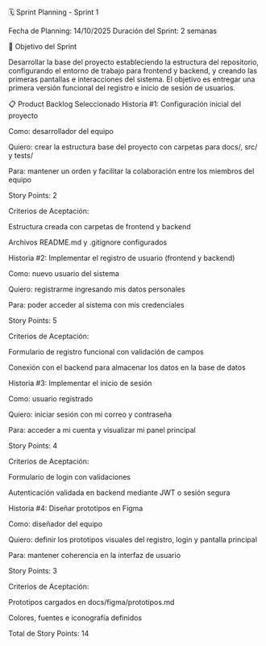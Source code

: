 🗓 Sprint Planning - Sprint 1

Fecha de Planning: 14/10/2025
Duración del Sprint: 2 semanas

🎯 Objetivo del Sprint

Desarrollar la base del proyecto estableciendo la estructura del repositorio, configurando el entorno de trabajo para frontend y backend, y creando las primeras pantallas e interacciones del sistema. El objetivo es entregar una primera versión funcional del registro e inicio de sesión de usuarios.

📋 Product Backlog Seleccionado
Historia #1: Configuración inicial del proyecto

Como: desarrollador del equipo

Quiero: crear la estructura base del proyecto con carpetas para docs/, src/ y tests/

Para: mantener un orden y facilitar la colaboración entre los miembros del equipo

Story Points: 2

Criterios de Aceptación:

 Estructura creada con carpetas de frontend y backend

 Archivos README.md y .gitignore configurados

Historia #2: Implementar el registro de usuario (frontend y backend)

Como: nuevo usuario del sistema

Quiero: registrarme ingresando mis datos personales

Para: poder acceder al sistema con mis credenciales

Story Points: 5

Criterios de Aceptación:

 Formulario de registro funcional con validación de campos

 Conexión con el backend para almacenar los datos en la base de datos

Historia #3: Implementar el inicio de sesión

Como: usuario registrado

Quiero: iniciar sesión con mi correo y contraseña

Para: acceder a mi cuenta y visualizar mi panel principal

Story Points: 4

Criterios de Aceptación:

 Formulario de login con validaciones

 Autenticación validada en backend mediante JWT o sesión segura

Historia #4: Diseñar prototipos en Figma

Como: diseñador del equipo

Quiero: definir los prototipos visuales del registro, login y pantalla principal

Para: mantener coherencia en la interfaz de usuario

Story Points: 3

Criterios de Aceptación:

 Prototipos cargados en docs/figma/prototipos.md

 Colores, fuentes e iconografía definidos

Total de Story Points: 14
